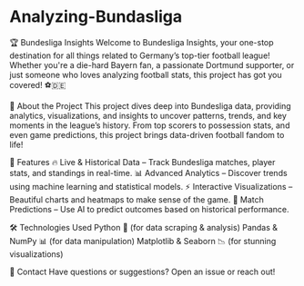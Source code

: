 # Analyzing-Bundasliga
🏆 Bundesliga Insights
Welcome to Bundesliga Insights, your one-stop destination for all things related to Germany’s top-tier football league! Whether you're a die-hard Bayern fan, a passionate Dortmund supporter, or just someone who loves analyzing football stats, this project has got you covered! ⚽🇩🇪

📌 About the Project
This project dives deep into Bundesliga data, providing analytics, visualizations, and insights to uncover patterns, trends, and key moments in the league’s history. From top scorers to possession stats, and even game predictions, this project brings data-driven football fandom to life!

🚀 Features
🔥 Live & Historical Data – Track Bundesliga matches, player stats, and standings in real-time.
📊 Advanced Analytics – Discover trends using machine learning and statistical models.
⚡ Interactive Visualizations – Beautiful charts and heatmaps to make sense of the game.
🔮 Match Predictions – Use AI to predict outcomes based on historical performance.

🛠️ Technologies Used
Python 🐍 (for data scraping & analysis)
Pandas & NumPy 📊 (for data manipulation)
Matplotlib & Seaborn 📉 (for stunning visualizations)

📢 Contact
Have questions or suggestions? Open an issue or reach out!
